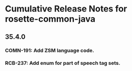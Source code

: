 # Cumulative Release Notes for rosette-common-java

## 35.4.0

### COMN-191: Add ZSM language code.

### RCB-237: Add enum for part of speech tag sets.
